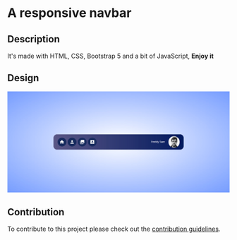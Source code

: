 # A responsive navbar
## Description
It's made with HTML, CSS, Bootstrap 5 and a bit of JavaScript, **Enjoy it**

## Design
![navbar expanded](/assets/navbar-expanded.jpg)

## Contribution

To contribute to this project please check out the [contribution guidelines](https://github.com/YurisCodingClub/accessibility-mentor/blob/main/CONTRIBUTING.md).
